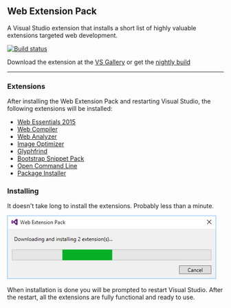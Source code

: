 ## Web Extension Pack
A Visual Studio extension that installs a short list of
highly valuable extensions targeted web development.

[![Build status](https://ci.appveyor.com/api/projects/status/7yqisx9nepdo5auu?svg=true)](https://ci.appveyor.com/project/madskristensen/webextensionpack)

Download the extension at the
[VS Gallery](https://visualstudiogallery.msdn.microsoft.com/384892a5-7b67-42f2-b7de-574ef254a02a)
or get the
[nightly build](http://vsixgallery.com/extension/92e3e73b-510f-45bb-8aee-c637e83778b3/)

------------------------------------

### Extensions
After installing the Web Extension Pack and restarting
Visual Studio, the following extensions will be installed:

- [Web Essentials 2015](https://visualstudiogallery.msdn.microsoft.com/ee6e6d8c-c837-41fb-886a-6b50ae2d06a2)
- [Web Compiler](https://visualstudiogallery.msdn.microsoft.com/3b329021-cd7a-4a01-86fc-714c2d05bb6c)
- [Web Analyzer](https://visualstudiogallery.msdn.microsoft.com/6edc26d4-47d8-4987-82ee-7c820d79be1d)
- [Image Optimizer](https://visualstudiogallery.msdn.microsoft.com/a56eddd3-d79b-48ac-8c8f-2db06ade77c3)
- [Glyphfrind](https://visualstudiogallery.msdn.microsoft.com/5fd24afb-b3b2-4cec-9b03-1cfcec6123aa)
- [Bootstrap Snippet Pack](https://visualstudiogallery.msdn.microsoft.com/e82e7862-f731-4183-a27a-3a44b261bfe5)
- [Open Command Line](https://visualstudiogallery.msdn.microsoft.com/4e84e2cf-2d6b-472a-b1e2-b84932511379)
- [Package Installer](https://visualstudiogallery.msdn.microsoft.com/753b9720-1638-4f9a-ad8d-2c45a410fd74)

### Installing
It doesn't take long to install the extensions. Probably less
than a minute.

![Installing progress](art/progress.png)

When installation is done you will be prompted to restart
Visual Studio. After the restart, all the extensions are
fully functional and ready to use.